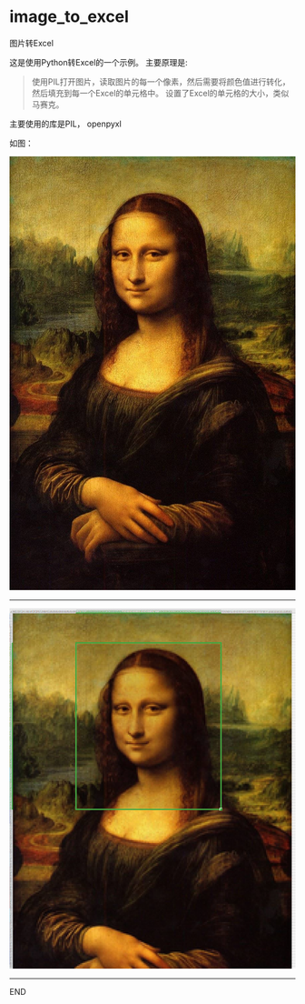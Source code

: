 # image_to_excel

图片转Excel

这是使用Python转Excel的一个示例。
主要原理是:
> 使用PIL打开图片，读取图片的每一个像素，然后需要将颜色值进行转化，然后填充到每一个Excel的单元格中。
> 设置了Excel的单元格的大小，类似马赛克。

主要使用的库是PIL， openpyxl

如图：

![蒙娜丽莎](https://github.com/zhiranyouni/image_to_excel/blob/master/mona-lisa.jpg)

---

![我的蒙娜丽莎](https://github.com/zhiranyouni/image_to_excel/blob/master/%E6%A2%A6%E5%A8%9C.png)

---
END
